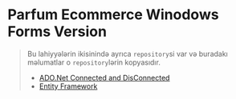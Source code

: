 # Parfum Ecommerce Winodows Forms Version
> Bu lahiyyələrin ikisinində ayrıca `repository`si var və buradakı məlumatlar o `repository`lərin kopyasıdır.
> - [ADO.Net Connected and DisConnected](https://github.com/DrMadWill/ParfumEcommerceWindowsFormsForADONetConnectedAndDisconneced)
> - [Entity Framework](https://github.com/DrMadWill/ParfumEcommerceWindowsFormsForEntityFramework)